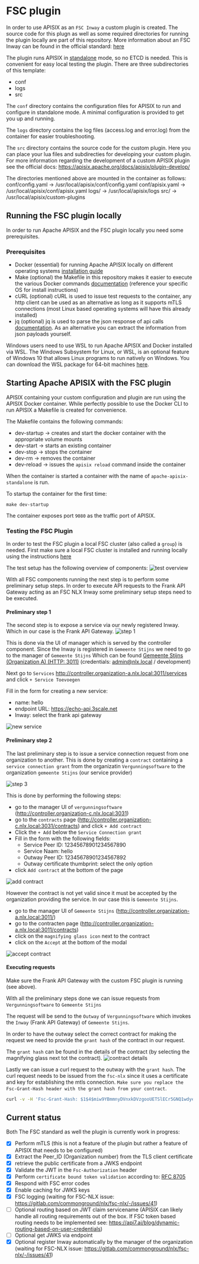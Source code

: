# FSC plugin
In order to use APISIX as an `FSC Inway` a custom plugin is created. The source code for this plugn as well as some required directories for running the plugin locally are part of this repository. More information about an FSC Inway can be found in the official standard: [here](https://commonground.gitlab.io/standards/fsc/core/draft-fsc-core-00.html#name-inway)

The plugin runs APISIX in [standalone](https://apisix.apache.org/docs/apisix/deployment-modes/#standalone) mode, so no ETCD is needed. This is convenient for easy local testing the plugin.
There are three subdirectories of this template:
- conf
- logs
- src

The `conf` directory contains the configuration files for APISIX to run and configure in standalone mode. A minimal configuration is provided to get you up and running. 

The `logs` directory contains the log files (access.log and error.log) from the container for easier troubleshooting. 

The `src` directory contains the source code for the custom plugin. Here you can place your lua files and subdirecties for developing your custom plugin. For more information regarding the development of a custom APISIX plugin see the official docs: https://apisix.apache.org/docs/apisix/plugin-develop/


The directories mentioned above are mounted in the container as follows:
conf/config.yaml -> /usr/local/apisix/conf/config.yaml
conf/apisix.yaml -> /usr/local/apisix/conf/apisix.yaml
logs/ -> /usr/local/apisix/logs
src/ -> /usr/local/apisix/custom-plugins

## Running the FSC plugin locally 
In order to run Apache APISIX and the FSC plugin locally you need some prerequisites.

### Prerequisites
- Docker (essential) for running Apache APISIX locally on different operating systems [installation guide](https://docs.docker.com/engine/install/)
- Make (optional) the Makefile in this repository makes it easier to execute the various Docker commands [documentation](https://www.gnu.org/software/make/) (reference your specific OS for install instructions)
- cURL (optional) cURL is used to issue test requests to the container, any http client can be used as an alternative as long as it supports mTLS connections (most Linux based operating systems will have this already installed)
- jq (optional) jq is used to parse the json response of api calls [documentation](https://jqlang.github.io/jq/). As an alternative you can extract the information from json payloads yourself.

Windows users need to use WSL to run Apache APISIX and Docker installed via WSL. 
The Windows Subsystem for Linux, or WSL, is an optional feature of Windows 10 that allows Linux programs to run natively on Windows. You can download the WSL package for 64-bit machines [here](https://docs.microsoft.com/en-us/windows/wsl/install-manual#step-4---download-the-linux-kernel-update-package).

## Starting Apache APISIX with the FSC plugin
APISIX containing your custom configuration and plugin are run using the APISIX Docker container. While perfectly possible to use the Docker CLI to run APISIX a Makefile is created for convenience. 

The Makefile contains the following commands:
- dev-startup -> creates and start the docker container with the appropriate volume mounts
- dev-start -> starts an existing container
- dev-stop -> stops the container
- dev-rm -> removes the container
- dev-reload -> issues the `apisix reload` command inside the container

When the container is started a container with the name of `apache-apisix-standalone` is run. 

To startup the container for the first time:
```shell
make dev-startup
```

The container exposes port `9080` as the traffic port of APISIX.

### Testing the FSC Plugin

In order to test the FSC plugin a local FSC cluster (also called a `group`) is needed. First make sure a local FSC cluster is installed and running locally using the instructions [here](https://gitlab.com/commonground/nlx/fsc-nlx)

The test setup has the following overview of components:
![test overview](../../docs/diagrams/FSC-NLX-demo-setup-Overview.drawio.png)

With all FSC components running the next step is to perform some preliminary setup steps. 
In order to execute API requests to the Frank API Gateway acting as an FSC NLX Inway some preliminary setup steps need to be executed.

#### Preliminary step 1
The second step is to expose a service via our newly registered Inway. Which in our case is the Frank API Gateway. 
![step 1](../../docs/diagrams/FSC-NLX-demo-setup-prerequisites%20-%202.drawio.png)

This is done via the UI of manager which is served by the controller component. Since the Inway is registered in `Gemeente Stijns` we need to go to the manager of `Gemeente Stijns`
Which can be found [Gemeente Stijns (Organization A) (HTTP: 3011)](http://controller.organization-a.nlx.local:3011/) (credentials: admin@nlx.local / development)


Next go to `Services` http://controller.organization-a.nlx.local:3011/services and click `+ Service Toevoegen`

Fill in the form for creating a new service: 
- name: hello
- endpoint URL: https://echo-api.3scale.net
- Inway: select the frank api gateway

![new service](../../docs/diagrams/service-toevoegen.png)

#### Preliminary step 2
The last preliminary step is to issue a service connection request from one organization to another. This is done by creating  a `contract` containing a `service connection grant` from the organizatin `Vergunningsoftware` to the organization `gemeente Stijns` (our service provider)

![step 3](../../docs/diagrams/FSC-NLX-demo-setup-prerequisites%20-%203.drawio.png)

This is done by performing the following steps:
- go to the manager UI of `vergunningsoftware` (http://controller.organization-c.nlx.local:3031)
- go to the `contracts` page (http://controller.organization-c.nlx.local:3031/contracts) and click `+ Add contract`
- Click the `+ Add` below the `Service Connection grant`
- Fill in the form with the following fields:
    - Service Peer ID: 12345678901234567890
    - Service Naam: hello
    - Outway Peer ID: 12345678901234567892
    - Outway certificate thumbprint: select the only option
- click `Add contract` at  the bottom of the page

![add contract](../../docs/diagrams/Add%20service%20connection%20grant.png)

However the contract is not yet valid since it must be accepted by the organization providing the service. In our case this is `Gemeente Stijns`.
- go to the manager UI of `Gemeente Stijns` (http://controller.organization-a.nlx.local:3011/)
- go to the contracten page (http://controller.organization-a.nlx.local:3011/contracts)
- click on the `magnifying glass icon` next to the contract
- click on the `Accept` at the bottom of the modal

![accept contract](../../docs/diagrams/accept%20contract.png)


#### Executing requests
Make sure the Frank API Gateway with the custom FSC plugin is running (see above).


With all the preliminary steps done we can issue requests from `Vergunningsoftware` to  `Gemeente Stijns`

The request will be send to the `Outway` of `Vergunningsoftware` which invokes the  `Inway` (Frank API Gateway) of `Gemeente Stijns`.

In order to have the outway select the correct contract for making the request we need to provide the `grant hash` of the contract in our request.

The `grant hash` can be found in the details of the contract (by selecting the magnifying glass next tot the contract).
![contract details](../../docs/diagrams/contract%20details.png)

Lastly we can issue a curl request to the outway with the `grant hash`. The curl request needs to be issued from the `fsc-nlx` since it uses a certificate and key for establishing the mtls connection.
`Make sure you replace the Fsc-Grant-Hash header with the grant hash from your contract`.
```bash
curl -v -H 'Fsc-Grant-Hash: $1$4$miw9YBmmnyDVnxkDVzgooUETSlECr5GNQ1wdyeoFVevxIrMK8zfapnwZP_Y1ZRKqtvRbRC8iiPiGwjcEOgUY5w==' outway.organization-c.nlx.local/hello
```

## Current status
Both The FSC standard as well the plugin is currently work in progress:
- [x] Perform mTLS (this is not a feature of the plugin but rather a feature of APISIX that needs to be configured)
- [x] Extract the Peer_ID (Organization number) from the TLS client certificate
- [x] retrieve the public certificate from a JWKS endpoint
- [x] Validate the JWT in the `Fsc-Authorization` header
- [x] Perform `certificate bound token validation` according to: [RFC 8705](https://www.rfc-editor.org/rfc/rfc8705#name-jwt-certificate-thumbprint-)
- [x] Respond with FSC error codes
- [x] Enable caching for JWKS keys
- [x] FSC logging (waiting for FSC-NLX issue: https://gitlab.com/commonground/nlx/fsc-nlx/-/issues/41)
- [ ] Optional routing based on JWT claim servicename (APISIX can likely handle all routing requirements out of the box. If FSC token based routing needs to be implemented see: https://api7.ai/blog/dynamic-routing-based-on-user-credentials)
- [ ] Optional get JWKS via endpoint
- [x] Optional register Inway automatically by the manager of the organization (waiting for FSC-NLX issue: https://gitlab.com/commonground/nlx/fsc-nlx/-/issues/41)
